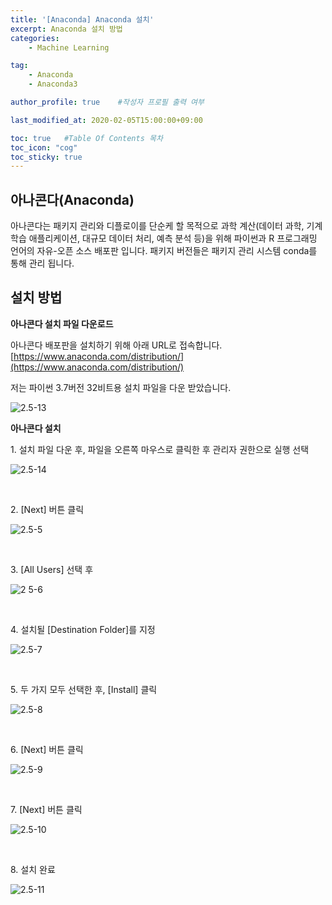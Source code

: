 ```yaml
---
title: '[Anaconda] Anaconda 설치' 
excerpt: Anaconda 설치 방법
categories:
    - Machine Learning

tag:
    - Anaconda
    - Anaconda3

author_profile: true    #작성자 프로필 출력 여부

last_modified_at: 2020-02-05T15:00:00+09:00

toc: true   #Table Of Contents 목차 
toc_icon: "cog"
toc_sticky: true
---
```


## 아나콘다(Anaconda)
아나콘다는 패키지 관리와 디플로이를 단순케 할 목적으로 과학 계산(데이터 과학, 기계 학습 애플리케이션, 대규모 데이터 처리, 예측 분석 등)을 위해 파이썬과 R 프로그래밍 언어의 자유-오픈 소스 배포판 입니다. 패키지 버전들은 패키지 관리 시스템 conda를 통해 관리 됩니다.  


## 설치 방법 

__아나콘다 설치 파일 다운로드__

아나콘다 배포판을 설치하기 위해 아래 URL로 접속합니다. 
[https://www.anaconda.com/distribution/](https://www.anaconda.com/distribution/)

저는 파이썬 3.7버전 32비트용 설치 파일을 다운 받았습니다.

![2.5-13](/assets/img/anaconda/2.5-13.png)

__아나콘다 설치__

<p>1. 설치 파일 다운 후, 파일을 오른쪽 마우스로 클릭한 후 관리자 권한으로 실행 선택</p>

![2.5-14](/assets/img/anaconda/2.5-14.png)

<br>

<p>2. [Next] 버튼 클릭</p> 

![2.5-5](/assets/img/anaconda/2.5-5.png)

<br>

<p>3. [All Users] 선택 후</p> 

![2 5-6](https://user-images.githubusercontent.com/47733530/73824478-8f251b00-483d-11ea-85b7-a6169a9b7441.png)

<br>

<p>4. 설치될 [Destination Folder]를 지정</p> 

![2.5-7](/assets/img/anaconda/2.5-7.png)

<br>

<p>5. 두 가지 모두 선택한 후, [Install] 클릭</p> 

![2.5-8](/assets/img/anaconda/2.5-8.png)

<br>

<p>6. [Next] 버튼 클릭</p> 

![2.5-9](/assets/img/anaconda/2.5-9.png)

<br>

<p>7. [Next] 버튼 클릭</p> 

![2.5-10](/assets/img/anaconda/2.5-10.png)

<br>

<p>8. 설치 완료</p> 

![2.5-11](/assets/img/anaconda/2.5-11.png)
